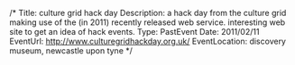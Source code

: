 /*
Title: culture grid hack day
Description: a hack day from the culture grid making use of the (in 2011) recently released web service.  interesting web site to get an idea of hack events.
Type: PastEvent
Date: 2011/02/11
EventUrl: http://www.culturegridhackday.org.uk/
EventLocation: discovery museum, newcastle upon tyne
*/